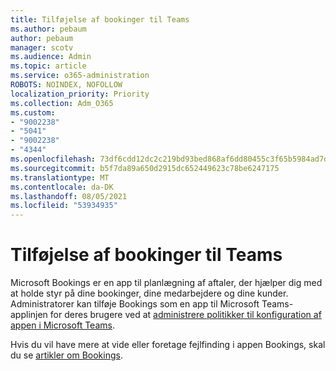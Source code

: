 ```yaml
---
title: Tilføjelse af bookinger til Teams
ms.author: pebaum
author: pebaum
manager: scotv
ms.audience: Admin
ms.topic: article
ms.service: o365-administration
ROBOTS: NOINDEX, NOFOLLOW
localization_priority: Priority
ms.collection: Adm_O365
ms.custom:
- "9002238"
- "5041"
- "9002238"
- "4344"
ms.openlocfilehash: 73df6cdd12dc2c219bd93bed868af6dd80455c3f65b5984ad7dbc65682b54bf2
ms.sourcegitcommit: b5f7da89a650d2915dc652449623c78be6247175
ms.translationtype: MT
ms.contentlocale: da-DK
ms.lasthandoff: 08/05/2021
ms.locfileid: "53934935"
---
```

# <a name="adding-bookings-to-teams"></a>Tilføjelse af bookinger til Teams

Microsoft Bookings er en app til planlægning af aftaler, der hjælper dig med at holde styr på dine bookinger, dine medarbejdere og dine kunder. Administratorer kan tilføje Bookings som en app til Microsoft Teams-applinjen for deres brugere ved at [administrere politikker til konfiguration af appen i Microsoft Teams](https://docs.microsoft.com/microsoftteams/teams-app-setup-policies).

Hvis du vil have mere at vide eller foretage fejlfinding i appen Bookings, skal du se [artikler om Bookings](https://docs.microsoft.com/microsoft-365/bookings/bookings-faq).
